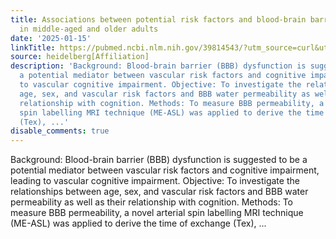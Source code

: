 ```yaml
---
title: Associations between potential risk factors and blood-brain barrier water permeability
  in middle-aged and older adults
date: '2025-01-15'
linkTitle: https://pubmed.ncbi.nlm.nih.gov/39814543/?utm_source=curl&utm_medium=rss&utm_campaign=pubmed-2&utm_content=1FakS-2QOkCT8HsMOQP1bCRQ4YzyumYOmxmF0moLsQ3dFB1E9V&fc=20220326224207&ff=20250116171035&v=2.18.0.post9+e462414
source: heidelberg[Affiliation]
description: 'Background: Blood-brain barrier (BBB) dysfunction is suggested to be
  a potential mediator between vascular risk factors and cognitive impairment, leading
  to vascular cognitive impairment. Objective: To investigate the relationships between
  age, sex, and vascular risk factors and BBB water permeability as well as their
  relationship with cognition. Methods: To measure BBB permeability, a novel arterial
  spin labelling MRI technique (ME-ASL) was applied to derive the time of exchange
  (Tex), ...'
disable_comments: true
---
```

Background: Blood-brain barrier (BBB) dysfunction is suggested to be a potential mediator between vascular risk factors and cognitive impairment, leading to vascular cognitive impairment. Objective: To investigate the relationships between age, sex, and vascular risk factors and BBB water permeability as well as their relationship with cognition. Methods: To measure BBB permeability, a novel arterial spin labelling MRI technique (ME-ASL) was applied to derive the time of exchange (Tex), ...